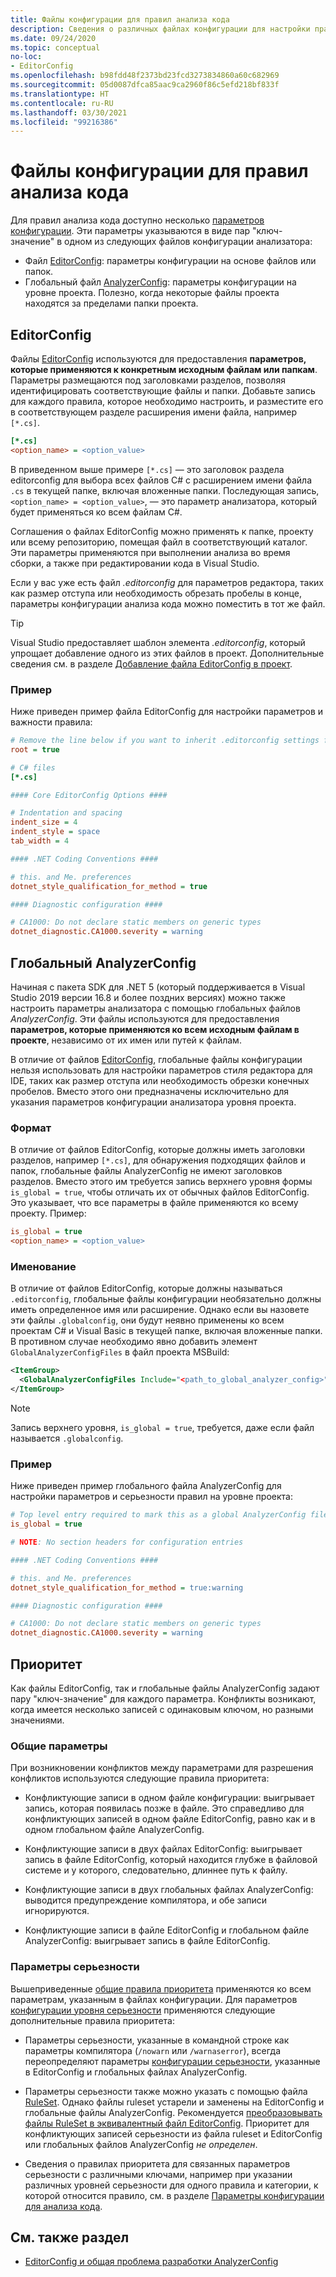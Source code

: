 ```yaml
---
title: Файлы конфигурации для правил анализа кода
description: Сведения о различных файлах конфигурации для настройки правил анализа кода.
ms.date: 09/24/2020
ms.topic: conceptual
no-loc:
- EditorConfig
ms.openlocfilehash: b98fdd48f2373bd23fcd3273834860a60c682969
ms.sourcegitcommit: 05d0087dfca85aac9ca2960f86c5efd218bf833f
ms.translationtype: HT
ms.contentlocale: ru-RU
ms.lasthandoff: 03/30/2021
ms.locfileid: "99216386"
---
```

# <a name="configuration-files-for-code-analysis-rules"></a>Файлы конфигурации для правил анализа кода

Для правил анализа кода доступно несколько [параметров конфигурации](configuration-options.md). Эти параметры указываются в виде пар "ключ-значение" в одном из следующих файлов конфигурации анализатора:

- Файл [EditorConfig](#editorconfig): параметры конфигурации на основе файлов или папок.
- Глобальный файл [AnalyzerConfig](#global-analyzerconfig): параметры конфигурации на уровне проекта. Полезно, когда некоторые файлы проекта находятся за пределами папки проекта.

## EditorConfig

Файлы [EditorConfig](/visualstudio/ide/create-portable-custom-editor-options) используются для предоставления **параметров, которые применяются к конкретным исходным файлам или папкам**. Параметры размещаются под заголовками разделов, позволяя идентифицировать соответствующие файлы и папки. Добавьте запись для каждого правила, которое необходимо настроить, и разместите его в соответствующем разделе расширения имени файла, например `[*.cs]`.

```ini
[*.cs]
<option_name> = <option_value>
```

В приведенном выше примере `[*.cs]` — это заголовок раздела editorconfig для выбора всех файлов C# с расширением имени файла `.cs` в текущей папке, включая вложенные папки. Последующая запись, `<option_name> = <option_value>`, — это параметр анализатора, который будет применяться ко всем файлам C#.

Соглашения о файлах EditorConfig можно применять к папке, проекту или всему репозиторию, помещая файл в соответствующий каталог. Эти параметры применяются при выполнении анализа во время сборки, а также при редактировании кода в Visual Studio.

Если у вас уже есть файл *.editorconfig* для параметров редактора, таких как размер отступа или необходимость обрезать пробелы в конце, параметры конфигурации анализа кода можно поместить в тот же файл.

> [!TIP]
> Visual Studio предоставляет шаблон элемента *.editorconfig*, который упрощает добавление одного из этих файлов в проект. Дополнительные сведения см. в разделе [Добавление файла EditorConfig в проект](/visualstudio/ide/create-portable-custom-editor-options#add-an-editorconfig-file-to-a-project).

### <a name="example"></a>Пример

Ниже приведен пример файла EditorConfig для настройки параметров и важности правила:

```ini
# Remove the line below if you want to inherit .editorconfig settings from higher directories
root = true

# C# files
[*.cs]

#### Core EditorConfig Options ####

# Indentation and spacing
indent_size = 4
indent_style = space
tab_width = 4

#### .NET Coding Conventions ####

# this. and Me. preferences
dotnet_style_qualification_for_method = true

#### Diagnostic configuration ####

# CA1000: Do not declare static members on generic types
dotnet_diagnostic.CA1000.severity = warning
```

## <a name="global-analyzerconfig"></a>Глобальный AnalyzerConfig

Начиная с пакета SDK для .NET 5 (который поддерживается в Visual Studio 2019 версии 16.8 и более поздних версиях) можно также настроить параметры анализатора с помощью глобальных файлов _AnalyzerConfig_. Эти файлы используются для предоставления **параметров, которые применяются ко всем исходным файлам в проекте**, независимо от их имен или путей к файлам.

В отличие от файлов [EditorConfig](#editorconfig), глобальные файлы конфигурации нельзя использовать для настройки параметров стиля редактора для IDE, таких как размер отступа или необходимость обрезки конечных пробелов. Вместо этого они предназначены исключительно для указания параметров конфигурации анализатора уровня проекта.

### <a name="format"></a>Формат

В отличие от файлов EditorConfig, которые должны иметь заголовки разделов, например `[*.cs]`, для обнаружения подходящих файлов и папок, глобальные файлы AnalyzerConfig не имеют заголовков разделов. Вместо этого им требуется запись верхнего уровня формы `is_global = true`, чтобы отличать их от обычных файлов EditorConfig. Это указывает, что все параметры в файле применяются ко всему проекту. Пример:

```ini
is_global = true
<option_name> = <option_value>
```

### <a name="naming"></a>Именование

В отличие от файлов EditorConfig, которые должны называться `.editorconfig`, глобальные файлы конфигурации необязательно должны иметь определенное имя или расширение. Однако если вы назовете эти файлы `.globalconfig`, они будут неявно применены ко всем проектам C# и Visual Basic в текущей папке, включая вложенные папки. В противном случае необходимо явно добавить элемент `GlobalAnalyzerConfigFiles` в файл проекта MSBuild:

```xml
<ItemGroup>
  <GlobalAnalyzerConfigFiles Include="<path_to_global_analyzer_config>" />
</ItemGroup>
```

> [!NOTE]
> Запись верхнего уровня, `is_global = true`, требуется, даже если файл называется `.globalconfig`.

### <a name="example"></a>Пример

Ниже приведен пример глобального файла AnalyzerConfig для настройки параметров и серьезности правил на уровне проекта:

```ini
# Top level entry required to mark this as a global AnalyzerConfig file
is_global = true

# NOTE: No section headers for configuration entries

#### .NET Coding Conventions ####

# this. and Me. preferences
dotnet_style_qualification_for_method = true:warning

#### Diagnostic configuration ####

# CA1000: Do not declare static members on generic types
dotnet_diagnostic.CA1000.severity = warning
```

## <a name="precedence"></a>Приоритет

Как файлы EditorConfig, так и глобальные файлы AnalyzerConfig задают пару "ключ-значение" для каждого параметра. Конфликты возникают, когда имеется несколько записей с одинаковым ключом, но разными значениями.

### <a name="general-options"></a>Общие параметры

При возникновении конфликтов между параметрами для разрешения конфликтов используются следующие правила приоритета:

- Конфликтующие записи в одном файле конфигурации: выигрывает запись, которая появилась позже в файле. Это справедливо для конфликтующих записей в одном файле EditorConfig, равно как и в одном глобальном файле AnalyzerConfig.

- Конфликтующие записи в двух файлах EditorConfig: выигрывает запись в файле EditorConfig, который находится глубже в файловой системе и у которого, следовательно, длиннее путь к файлу.

- Конфликтующие записи в двух глобальных файлах AnalyzerConfig: выводится предупреждение компилятора, и обе записи игнорируются.

- Конфликтующие записи в файле EditorConfig и глобальном файле AnalyzerConfig: выигрывает запись в файле EditorConfig.

### <a name="severity-options"></a>Параметры серьезности

Вышеприведенные [общие правила приоритета](#general-options) применяются ко всем параметрам, указанным в файлах конфигурации. Для параметров [конфигурации уровня серьезности](configuration-options.md#severity-level) применяются следующие дополнительные правила приоритета:

- Параметры серьезности, указанные в командной строке как параметры компилятора (`/nowarn` или `/warnaserror`), всегда переопределяют параметры [конфигурации серьезности](configuration-options.md#severity-level), указанные в EditorConfig и глобальных файлах AnalyzerConfig.

- Параметры серьезности также можно указать с помощью файла [RuleSet](/visualstudio/code-quality/using-rule-sets-to-group-code-analysis-rules). Однако файлы ruleset устарели и заменены на EditorConfig и глобальные файлы AnalyzerConfig. Рекомендуется [преобразовывать файлы RuleSet в эквивалентный файл EditorConfig](/visualstudio/code-quality/use-roslyn-analyzers#convert-an-existing-ruleset-file-to-editorconfig-file). Приоритет для конфликтующих записей серьезности из файла ruleset и EditorConfig или глобальных файлов AnalyzerConfig _не определен_.

- Сведения о правилах приоритета для связанных параметров серьезности с различными ключами, например при указании различных уровней серьезности для одного правила и категории, к которой относится правило, см. в разделе [Параметры конфигурации для анализа кода](configuration-options.md#precedence).

## <a name="see-also"></a>См. также раздел

- [EditorConfig и общая проблема разработки AnalyzerConfig](https://github.com/dotnet/roslyn/issues/47707)
